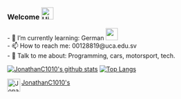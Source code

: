 ### Welcome <img alt='Hi' width="28" src="https://www.flaticon.com/svg/static/icons/svg/27/27287.svg">


<p>
- 🌱 I’m currently learning:  German <img alt="" width="28" src="https://www.flaticon.com/svg/static/icons/svg/2105/2105658.svg" />
  <br/>
- 📫 How to reach me: 00128819@uca.edu.sv
  <br/>
- 💬 Talk to me about: Programming, cars, motorsport, tech.
  </p>



[![JonathanC1010's github stats](https://github-readme-stats.vercel.app/api?username=JonathanC1010&count_private=true&show_icons=true&theme=dracula)](https://github.com/anuraghazra/github-readme-stats)
[![Top Langs](https://github-readme-stats.vercel.app/api/top-langs/?username=JonathanC1010&layout=compact&theme=dracula)](https://github.com/anuraghazra/github-readme-stats)

<a href="https://www.instagram.com/nocontextmotorsport/">
  JonathanC1010's <img align="left" alt="JonathanC1010's Instagram" width="30px" src="https://image.flaticon.com/icons/svg/2111/2111421.svg" />
</a>
